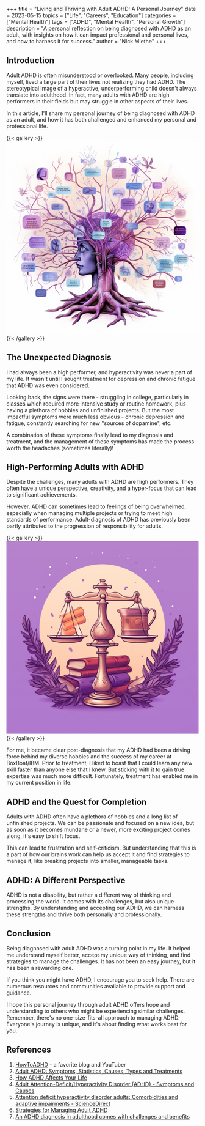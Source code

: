 
+++
title = "Living and Thriving with Adult ADHD: A Personal Journey"
date = 2023-05-15
topics = ["Life", "Careers", "Education"]
categories = ["Mental Health"]
tags = ["ADHD", "Mental Health", "Personal Growth"]
description = "A personal reflection on being diagnosed with ADHD as an adult, with insights on how it can impact professional and personal lives, and how to harness it for success."
author = "Nick Miethe"
+++

## Introduction

Adult ADHD is often misunderstood or overlooked. Many people, including myself, lived a large part of their lives not realizing they had ADHD. The stereotypical image of a hyperactive, underperforming child doesn't always translate into adulthood. In fact, many adults with ADHD are high performers in their fields but may struggle in other aspects of their lives.

In this article, I'll share my personal journey of being diagnosed with ADHD as an adult, and how it has both challenged and enhanced my personal and professional life.

{{< gallery >}}
  <img src="illustration-mind-map-add.png" class="grid-w25 md:grid-w33 xl:grid-w55" />
{{< /gallery >}}

## The Unexpected Diagnosis

I had always been a high performer, and hyperactivity was never a part of my life. It wasn't until I sought treatment for depression and chronic fatigue that ADHD was even considered.

Looking back, the signs were there - struggling in college, particularly in classes which required more intensive study or routine homework, plus having a plethora of hobbies and unfinished projects. But the most impactful symptoms were much less obvious - chronic depression and fatigue, constantly searching for new "sources of dopamine", etc.

A combination of these symptoms finally lead to my diagnosis and treatment, and the management of these symptoms has made the process worth the headaches (sometimes literally)!

## High-Performing Adults with ADHD

Despite the challenges, many adults with ADHD are high performers. They often have a unique perspective, creativity, and a hyper-focus that can lead to significant achievements.

However, ADHD can sometimes lead to feelings of being overwhelmed, especially when managing multiple projects or trying to meet high standards of performance. Adult-diagnosis of ADHD has previously been partly attributed to the progression of responsibility for adults.

{{< gallery >}}
  <img src="illustration-scales-add.png" class="grid-w25 md:grid-w33 xl:grid-w55" />
{{< /gallery >}}

For me, it became clear post-diagnosis that my ADHD had been a driving force behind my diverse hobbies and the success of my career at BoxBoat/IBM. Prior to treatment, I liked to boast that I could learn any new skill faster than anyone else that I knew. But sticking with it to gain true expertise was much more difficult. Fortunately, treatment has enabled me in my current position in life.

## ADHD and the Quest for Completion

Adults with ADHD often have a plethora of hobbies and a long list of unfinished projects. We can be passionate and focused on a new idea, but as soon as it becomes mundane or a newer, more exciting project comes along, it's easy to shift focus.

This can lead to frustration and self-criticism. But understanding that this is a part of how our brains work can help us accept it and find strategies to manage it, like breaking projects into smaller, manageable tasks.

## ADHD: A Different Perspective

ADHD is not a disability, but rather a different way of thinking and processing the world. It comes with its challenges, but also unique strengths. By understanding and accepting our ADHD, we can harness these strengths and thrive both personally and professionally.

## Conclusion

Being diagnosed with adult ADHD was a turning point in my life. It helped me understand myself better, accept my unique way of thinking, and find strategies to manage the challenges. It has not been an easy journey, but it has been a rewarding one.

If you think you might have ADHD, I encourage you to seek help. There are numerous resources and communities available to provide support and guidance.

I hope this personal journey through adult ADHD offers hope and understanding to others who might be experiencing similar challenges. Remember, there's no one-size-fits-all approach to managing ADHD. Everyone's journey is unique, and it's about finding what works best for you.

## References

1. [HowToADHD](https://howtoadhd.com/) - a favorite blog and YouTuber
2. [Adult ADHD: Symptoms, Statistics, Causes, Types and Treatments](https://www.additudemag.com/adhd-symptoms-in-adults/)
3. [How ADHD Affects Your Life](https://www.webmd.com/add-adhd/adhd-affects-your-life)
4. [Adult Attention-Deficit/Hyperactivity Disorder (ADHD) - Symptoms and Causes](https://www.mayoclinic.org/diseases-conditions/adult-adhd/symptoms-causes/syc-20350878)
5. [Attention deficit hyperactivity disorder adults: Comorbidities and adaptive impairments - ScienceDirect](https://www.sciencedirect.com/science/article/abs/pii/S0010440X9690022X)
6. [Strategies for Managing Adult ADHD](https://www.psychologytoday.com/us/blog/living-with-adult-adhd/202012/strategies-managing-adult-adhd)
7. [An ADHD diagnosis in adulthood comes with challenges and benefits](https://www.apa.org/monitor/2023/03/adult-adhd-diagnosis)
